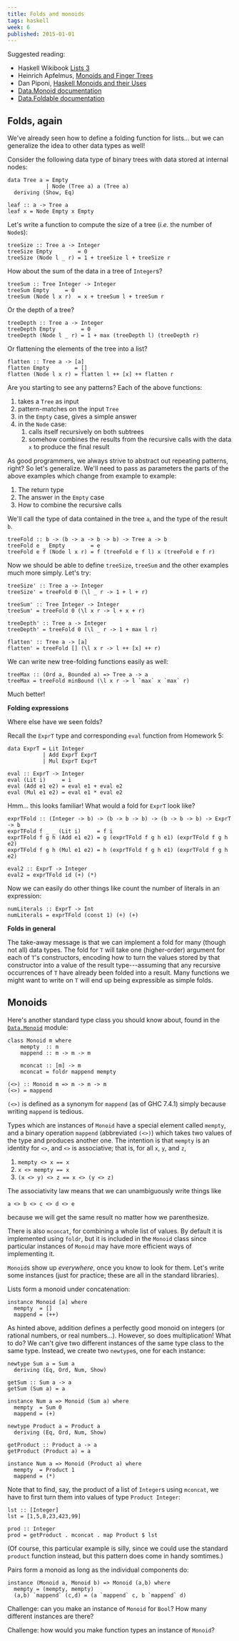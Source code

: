 ```yaml
---
title: Folds and monoids
tags: haskell
week: 6
published: 2015-01-01
---
```


Suggested reading:

-   Haskell Wikibook [Lists 3](https://en.wikibooks.org/wiki/Haskell/Lists_III)
-   Heinrich Apfelmus, [Monoids and Finger
    Trees](http://apfelmus.nfshost.com/articles/monoid-fingertree.html)
-   Dan Piponi, [Haskell Monoids and their
    Uses](http://blog.sigfpe.com/2009/01/haskell-monoids-and-their-uses.html)
-   [Data.Monoid
    documentation](http://haskell.org/ghc/docs/latest/html/libraries/base/Data-Monoid.html)
-   [Data.Foldable
    documentation](http://haskell.org/ghc/docs/latest/html/libraries/base/Data-Foldable.html)

Folds, again
------------

We've already seen how to define a folding function for lists... but we
can generalize the idea to other data types as well!

Consider the following data type of binary trees with data stored at
internal nodes:

``` {.sourceCode .haskell}
data Tree a = Empty
            | Node (Tree a) a (Tree a)
  deriving (Show, Eq)

leaf :: a -> Tree a
leaf x = Node Empty x Empty
```

Let's write a function to compute the size of a tree (*i.e.* the number
of `Node`s):

``` {.sourceCode .haskell}
treeSize :: Tree a -> Integer
treeSize Empty        = 0
treeSize (Node l _ r) = 1 + treeSize l + treeSize r
```

How about the sum of the data in a tree of `Integer`s?

``` {.sourceCode .haskell}
treeSum :: Tree Integer -> Integer
treeSum Empty     = 0
treeSum (Node l x r)  = x + treeSum l + treeSum r
```

Or the depth of a tree?

``` {.sourceCode .haskell}
treeDepth :: Tree a -> Integer
treeDepth Empty        = 0
treeDepth (Node l _ r) = 1 + max (treeDepth l) (treeDepth r)
```

Or flattening the elements of the tree into a list?

``` {.sourceCode .haskell}
flatten :: Tree a -> [a]
flatten Empty        = []
flatten (Node l x r) = flatten l ++ [x] ++ flatten r
```

Are you starting to see any patterns? Each of the above functions:

1.  takes a `Tree` as input
2.  pattern-matches on the input `Tree`
3.  in the `Empty` case, gives a simple answer
4.  in the `Node` case:
    1.  calls itself recursively on both subtrees
    2.  somehow combines the results from the recursive calls with the
        data `x` to produce the final result

As good programmers, we always strive to abstract out repeating
patterns, right? So let's generalize. We'll need to pass as parameters
the parts of the above examples which change from example to example:

1.  The return type
2.  The answer in the `Empty` case
3.  How to combine the recursive calls

We'll call the type of data contained in the tree `a`, and the type of
the result `b`.

``` {.sourceCode .haskell}
treeFold :: b -> (b -> a -> b -> b) -> Tree a -> b
treeFold e _ Empty        = e
treeFold e f (Node l x r) = f (treeFold e f l) x (treeFold e f r)
```

Now we should be able to define `treeSize`, `treeSum` and the other
examples much more simply. Let's try:

``` {.sourceCode .haskell}
treeSize' :: Tree a -> Integer
treeSize' = treeFold 0 (\l _ r -> 1 + l + r)

treeSum' :: Tree Integer -> Integer
treeSum' = treeFold 0 (\l x r -> l + x + r)

treeDepth' :: Tree a -> Integer
treeDepth' = treeFold 0 (\l _ r -> 1 + max l r)

flatten' :: Tree a -> [a]
flatten' = treeFold [] (\l x r -> l ++ [x] ++ r)
```

We can write new tree-folding functions easily as well:

``` {.sourceCode .haskell}
treeMax :: (Ord a, Bounded a) => Tree a -> a
treeMax = treeFold minBound (\l x r -> l `max` x `max` r)
```

Much better!

**Folding expressions**

Where else have we seen folds?

Recall the `ExprT` type and corresponding `eval` function from Homework
5:

``` {.sourceCode .haskell}
data ExprT = Lit Integer
           | Add ExprT ExprT
           | Mul ExprT ExprT

eval :: ExprT -> Integer
eval (Lit i)     = i
eval (Add e1 e2) = eval e1 + eval e2
eval (Mul e1 e2) = eval e1 * eval e2
```

Hmm... this looks familiar! What would a fold for `ExprT` look like?

``` {.sourceCode .haskell}
exprTFold :: (Integer -> b) -> (b -> b -> b) -> (b -> b -> b) -> ExprT -> b
exprTFold f _ _ (Lit i)     = f i
exprTFold f g h (Add e1 e2) = g (exprTFold f g h e1) (exprTFold f g h e2)
exprTFold f g h (Mul e1 e2) = h (exprTFold f g h e1) (exprTFold f g h e2)

eval2 :: ExprT -> Integer
eval2 = exprTFold id (+) (*)
```

Now we can easily do other things like count the number of literals in
an expression:

``` {.sourceCode .haskell}
numLiterals :: ExprT -> Int
numLiterals = exprTFold (const 1) (+) (+)
```

**Folds in general**

The take-away message is that we can implement a fold for many (though
not all) data types. The fold for `T` will take one (higher-order)
argument for each of `T`'s constructors, encoding how to turn the values
stored by that constructor into a value of the result type---assuming
that any recursive occurrences of `T` have already been folded into a
result. Many functions we might want to write on `T` will end up being
expressible as simple folds.

Monoids
-------

Here's another standard type class you should know about, found in the
[`Data.Monoid`](http://haskell.org/ghc/docs/latest/html/libraries/base/Data-Monoid.html)
module:

``` {.sourceCode .haskell}
class Monoid m where
    mempty  :: m
    mappend :: m -> m -> m

    mconcat :: [m] -> m
    mconcat = foldr mappend mempty

(<>) :: Monoid m => m -> m -> m
(<>) = mappend
```

`(<>)` is defined as a synonym for `mappend` (as of GHC 7.4.1) simply
because writing `mappend` is tedious.

Types which are instances of `Monoid` have a special element called
`mempty`, and a binary operation `mappend` (abbreviated `(<>)`) which
takes two values of the type and produces another one. The intention is
that `mempty` is an identity for `<>`, and `<>` is associative; that is,
for all `x`, `y`, and `z`,

1.  `mempty <> x == x`
2.  `x <> mempty == x`
3.  `(x <> y) <> z == x <> (y <> z)`

The associativity law means that we can unambiguously write things like

`a <> b <> c <> d <> e`

because we will get the same result no matter how we parenthesize.

There is also `mconcat`, for combining a whole list of values. By
default it is implemented using `foldr`, but it is included in the
`Monoid` class since particular instances of `Monoid` may have more
efficient ways of implementing it.

`Monoid`s show up *everywhere*, once you know to look for them. Let's
write some instances (just for practice; these are all in the standard
libraries).

Lists form a monoid under concatenation:

``` {.sourceCode .haskell}
instance Monoid [a] where
  mempty  = []
  mappend = (++)
```

As hinted above, addition defines a perfectly good monoid on integers
(or rational numbers, or real numbers...). However, so does
multiplication! What to do? We can't give two different instances of the
same type class to the same type. Instead, we create two `newtype`s, one
for each instance:

``` {.sourceCode .haskell}
newtype Sum a = Sum a
  deriving (Eq, Ord, Num, Show)

getSum :: Sum a -> a
getSum (Sum a) = a

instance Num a => Monoid (Sum a) where
  mempty  = Sum 0
  mappend = (+)

newtype Product a = Product a
  deriving (Eq, Ord, Num, Show)

getProduct :: Product a -> a
getProduct (Product a) = a

instance Num a => Monoid (Product a) where
  mempty  = Product 1
  mappend = (*)
```

Note that to find, say, the product of a list of `Integer`s using
`mconcat`, we have to first turn them into values of type
`Product Integer`:

``` {.sourceCode .haskell}
lst :: [Integer]
lst = [1,5,8,23,423,99]

prod :: Integer
prod = getProduct . mconcat . map Product $ lst
```

(Of course, this particular example is silly, since we could use the
standard `product` function instead, but this pattern does come in handy
somtimes.)

Pairs form a monoid as long as the individual components do:

``` {.sourceCode .haskell}
instance (Monoid a, Monoid b) => Monoid (a,b) where
  mempty = (mempty, mempty)
  (a,b) `mappend` (c,d) = (a `mappend` c, b `mappend` d)
```

Challenge: can you make an instance of `Monoid` for `Bool`? How many
different instances are there?

Challenge: how would you make function types an instance of `Monoid`?

<!--

Local Variables:
mode:markdown
compile-command:"make explec"
End:

-->
